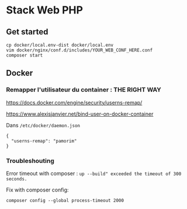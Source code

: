 # Stack Web PHP

## Get started

```
cp docker/local.env-dist docker/local.env
vim docker/nginx/conf.d/includes/YOUR_WEB_CONF_HERE.conf
composer start
```

## Docker

### Remapper l'utilisateur du container : THE RIGHT WAY

https://docs.docker.com/engine/security/userns-remap/

https://www.alexisjanvier.net/bind-user-on-docker-container

Dans `/etc/docker/daemon.json`
```
{
  "userns-remap": "pamorim"
}
```

### Troubleshouting

Error timeout with composer : `up --build" exceeded the timeout of 300 seconds.`

Fix with composer config:
```
composer config --global process-timeout 2000
```